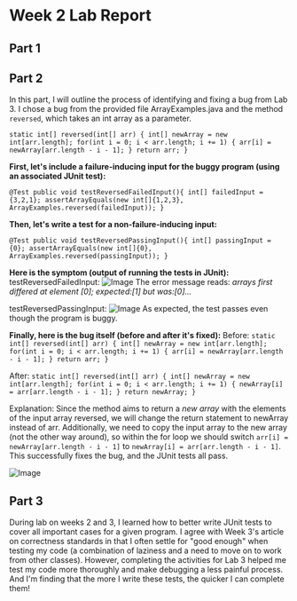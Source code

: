 # Week 2 Lab Report

Part 1
---

Part 2
---
In this part, I will outline the process of identifying and fixing a bug from Lab 3.
I chose a bug from the provided file ArrayExamples.java and the method `reversed`, which takes an int array as a parameter. 

`static int[] reversed(int[] arr) {
  int[] newArray = new int[arr.length];
    for(int i = 0; i < arr.length; i += 1) {
      arr[i] = newArray[arr.length - i - 1];
    }
    return arr;
 }`

**First, let's include a failure-inducing input for the buggy program (using an associated JUnit test):**

`@Test
  public void testReversedFailedInput(){
    int[] failedInput = {3,2,1};
    assertArrayEquals(new int[]{1,2,3}, ArrayExamples.reversed(failedInput));
  }`
  
**Then, let's write a test for a non-failure-inducing input:**

`@Test
  public void testReversedPassingInput(){
    int[] passingInput = {0};
    assertArrayEquals(new int[]{0}, ArrayExamples.reversed(passingInput));
  }`
  
**Here is the symptom (output of running the tests in JUnit):**
testReversedFailedInput:
![Image](https://user-images.githubusercontent.com/122575873/215287394-1a026b87-02e5-4733-894c-df8be9cddbf4.png)
The error message reads: *arrays first differed at element [0]; expected:[1] but was:[0]...*

testReversedPassingInput:
![Image](https://user-images.githubusercontent.com/122575873/215287446-e6da757a-17d2-43f6-b799-fe3cd6896ddf.png)
As expected, the test passes even though the program is buggy.

**Finally, here is the bug itself (before and after it's fixed):**
Before:
`static int[] reversed(int[] arr) {
  int[] newArray = new int[arr.length];
    for(int i = 0; i < arr.length; i += 1) {
      arr[i] = newArray[arr.length - i - 1];
    }
    return arr;
 }`
 
 After:
 `static int[] reversed(int[] arr) {
    int[] newArray = new int[arr.length];
    for(int i = 0; i < arr.length; i += 1) {
      newArray[i] = arr[arr.length - i - 1];
    }
    return newArray;
  }`

Explanation: Since the method aims to return a *new array* with the elements of the input array reversed, we will change the return statement to newArray instead of arr.
Additionally, we need to copy the input array to the new array (not the other way around), so within the for loop we should switch `arr[i] = newArray[arr.length - i - 1]` to `newArray[i] = arr[arr.length - i - 1]`. 
This successfully fixes the bug, and the JUnit tests all pass. 

![Image](https://user-images.githubusercontent.com/122575873/215287627-5bcab8c8-b82a-48c9-85f2-360a9546e8c9.png)

Part 3
---
During lab on weeks 2 and 3, I learned how to better write JUnit tests to cover all important cases for a given program.
I agree with Week 3's article on correctness standards in that I often settle for "good enough" when testing my code (a combination of laziness and a need to move on to work from other classes). 
However, completing the activities for Lab 3 helped me test my code more thoroughly and make debugging a less painful process. 
And I'm finding that the more I write these tests, the quicker I can complete them!

